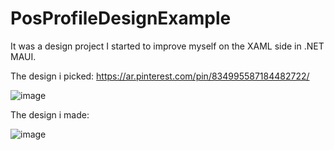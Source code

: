 # PosProfileDesignExample

It was a design project I started to improve myself on the XAML side in .NET MAUI.

The design i picked: https://ar.pinterest.com/pin/834995587184482722/

![image](https://user-images.githubusercontent.com/36519570/218763283-f1577718-127a-4e72-9e2f-38b18b2ee8d0.png)

The design i made:

![image](https://user-images.githubusercontent.com/36519570/218763528-fde4c3bb-1c73-47de-941d-5d2827e11042.png)

